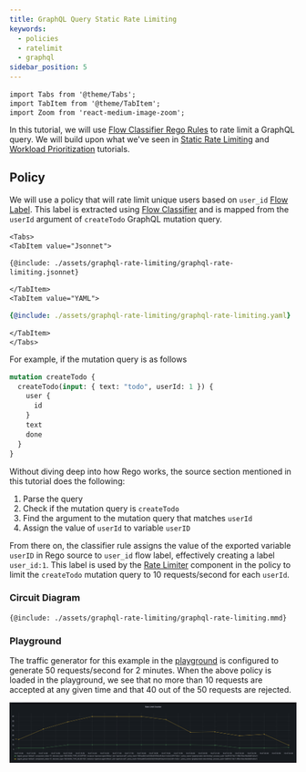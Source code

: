 ```yaml
---
title: GraphQL Query Static Rate Limiting
keywords:
  - policies
  - ratelimit
  - graphql
sidebar_position: 5
---
```


```mdx-code-block
import Tabs from '@theme/Tabs';
import TabItem from '@theme/TabItem';
import Zoom from 'react-medium-image-zoom';
```

In this tutorial, we will use [Flow Classifier Rego Rules][rego-rules] to rate
limit a GraphQL query. We will build upon what we've seen in
[Static Rate Limiting](static-rate-limiting.md) and
[Workload Prioritization](workload-prioritization.md) tutorials.

## Policy

We will use a policy that will rate limit unique users based on `user_id` [Flow
Label][flow-label]. This label is extracted using [Flow
Classifier][flow-classifier] and is mapped from the `userId` argument of
`createTodo` GraphQL mutation query.

```mdx-code-block
<Tabs>
<TabItem value="Jsonnet">
```

```jsonnet
{@include: ./assets/graphql-rate-limiting/graphql-rate-limiting.jsonnet}
```

```mdx-code-block
</TabItem>
<TabItem value="YAML">
```

```yaml
{@include: ./assets/graphql-rate-limiting/graphql-rate-limiting.yaml}
```

```mdx-code-block
</TabItem>
</Tabs>
```

For example, if the mutation query is as follows

```graphql
mutation createTodo {
  createTodo(input: { text: "todo", userId: 1 }) {
    user {
      id
    }
    text
    done
  }
}
```

Without diving deep into how Rego works, the source section mentioned in this
tutorial does the following:

1. Parse the query
2. Check if the mutation query is `createTodo`
3. Find the argument to the mutation query that matches `userId`
4. Assign the value of `userId` to variable `userID`

From there on, the classifier rule assigns the value of the exported variable
`userID` in Rego source to `user_id` flow label, effectively creating a label
`user_id:1`. This label is used by the [Rate Limiter][rate-limiter] component in
the policy to limit the `createTodo` mutation query to 10 requests/second for
each `userId`.

### Circuit Diagram

```mermaid
{@include: ./assets/graphql-rate-limiting/graphql-rate-limiting.mmd}
```

### Playground

The traffic generator for this example in the
[playground](/get-started/playground.md) is configured to generate 50
requests/second for 2 minutes. When the above policy is loaded in the
playground, we see that no more than 10 requests are accepted at any given time
and that 40 out of the 50 requests are rejected.

<Zoom>

![GraphQL Status Rate Limiting](./assets/graphql-rate-limiting/graphql-rate-limiting-counter.png)

</Zoom>

[rego-rules]: ../../concepts/flow-control/flow-classifier#rego
[flow-label]: ../../concepts/flow-control/flow-label.md
[flow-classifier]: ../../concepts/flow-control/flow-classifier.md
[rate-limiter]: ../../concepts/flow-control/rate-limiter
